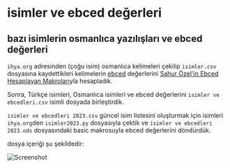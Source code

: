 # isimler ve ebced değerleri
## bazı isimlerin osmanlıca yazılışları ve ebced değerleri

```ihya.org``` adresinden (çoğu isim) osmanlıca kelimeleri çekilip ```isimler.csv``` dosyasına kaydettikleri
kelimelerin [ebced](https://tr.wikipedia.org/wiki/Ebced_hesab%C4%B1) değerlerini [Sahur Özel'in Ebced Hesaplayan Makroları](https://github.com/metatronslove/abjad)yla hesapladık.

Sonra, Türkçe isimleri, Osmanlıca isimleri ve ebced değerlerini  ```isimler ve ebcedleri.csv``` isimli dosyada birleştirdik.

```isimler ve ebcedleri 2023.csv``` güncel isim listesini oluşturmak için isimleri ```ihya.org```den ```isimler2023.py``` dosyasıyla çektik ve ```isimler ve ebcedleri 2023.ods``` dosyasındaki basic makrosuyla ebced değerlerini döndürdük.

dosya içeriği şu şekildedir:

![Screenshot](https://github.com/metatronslove/isimler-ve-ebced-de-erleri/blob/master/G%C3%B6r%C3%BCnt%C3%BC%20Yakalay%C4%B1c%C4%B136.png?raw=true "Ekran Görüntüsü")

